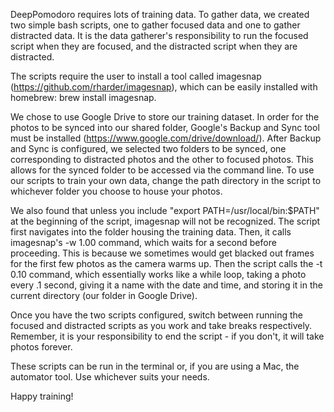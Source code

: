 DeepPomodoro requires lots of training data. To gather data, we created two simple bash scripts, one to gather focused data and one to gather distracted data. It is the data gatherer's responsibility to run the focused script when they are focused, and the distracted script when they are distracted. 

The scripts require the user to install a tool called imagesnap (https://github.com/rharder/imagesnap), which can be easily installed with homebrew: brew install imagesnap. 

We chose to use Google Drive to store our training dataset. In order for the photos to be synced into our shared folder, Google's Backup and Sync tool must be installed (https://www.google.com/drive/download/). After Backup and Sync is configured, we selected two folders to be synced, one corresponding to distracted photos and the other to focused photos. This allows for the synced folder to be accessed via the command line. To use our scripts to train your own data, change the path directory in the script to whichever folder you choose to house your photos. 

We also found that unless you include "export PATH=/usr/local/bin:$PATH" at the beginning of the script, imagesnap will not be recognized. The script first navigates into the folder housing the training data. Then, it calls imagesnap's -w 1.00 command, which waits for a second before proceeding. This is because we sometimes would get blacked out frames for the first few photos as the camera warms up. Then the script calls the -t 0.10 command, which essentially works like a while loop, taking a photo every .1 second, giving it a name with the date and time, and storing it in the current directory (our folder in Google Drive). 

Once you have the two scripts configured, switch between running the focused and distracted scripts as you work and take breaks respectively. Remember, it is your responsibility to end the script - if you don't, it will take photos forever. 

These scripts can be run in the terminal or, if you are using a Mac, the automator tool. Use whichever suits your needs. 

Happy training!
